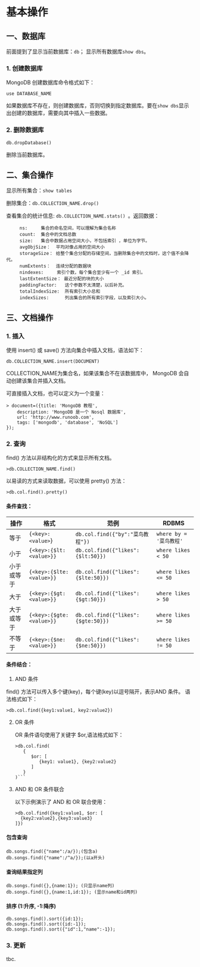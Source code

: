 # 基本操作

## 一、数据库

前面提到了显示当前数据库：`db`； 显示所有数据库`show dbs`。

### 1. 创建数据库

MongoDB 创建数据库命令格式如下：

`use DATABASE_NAME`

如果数据库不存在，则创建数据库，否则切换到指定数据库。要在`show dbs`显示出创建的数据库，需要向其中插入一些数据。

### 2. 删除数据库

`db.dropDatabase()`

删除当前数据库。

## 二、集合操作

显示所有集合：`show tables`

删除集合：`db.COLLECTION_NAME.drop()`

查看集合的统计信息: `db.COLLECTION_NAME.stats() `。返回数据：

```
     ns:     集合的命名空间，可以理解为集合名称
     count:  集合中的文档总数
     size:   集合中数据占用空间大小，不包括索引 ，单位为字节。
     avgObjSize：  平均对像占用的空间大小
     storageSize： 给整个集合分配的存储空间，当删除集合中的文档时，这个值不会降代。
     numExtents：  连续分配的数据块
     nindexes:     索引个数，每个集合至少有一个 _id 索引。
     lastExtentSize： 最近分配的块的大小
     paddingFactor:   这个参数不太清楚，以后补充。
     totalIndexSize:  所有索引大小总和
     indexSizes:      列出集合的所有索引字段，以及索引大小。
```

## 三、文档操作

### 1. 插入

使用 insert() 或 save() 方法向集合中插入文档，语法如下：

`db.COLLECTION_NAME.insert(DOCUMENT)`

COLLECTION_NAME为集合名，如果该集合不在该数据库中， MongoDB 会自动创建该集合并插入文档。

可直接插入文档，也可以定义为一个变量：

```
> document=({title: 'MongoDB 教程',
    description: 'MongoDB 是一个 Nosql 数据库',
    url: 'http://www.runoob.com',
    tags: ['mongodb', 'database', 'NoSQL']
});
```

### 2. 查询

find() 方法以非结构化的方式来显示所有文档。

    >db.COLLECTION_NAME.find()

以易读的方式来读取数据，可以使用 pretty() 方法：

    >db.col.find().pretty()

#### 条件查找：

<table class="reference">
<thead>
<tr>
<th>操作</th>
<th>格式</th>
<th>范例</th>
<th>RDBMS</th>
</tr>
</thead>
<tbody>
<tr>
<td>等于</td>
<td><code>{&lt;key&gt;:&lt;value&gt;</code>}</td>
<td><code>db.col.find({"by":"菜鸟教程"})</code></td>
<td><code>where by = '菜鸟教程'</code></td>
</tr>
<tr>
<td>小于</td>
<td><code>{&lt;key&gt;:{$lt:&lt;value&gt;}}</code></td>
<td><code>db.col.find({"likes":{$lt:50}})</code></td>
<td><code>where likes &lt; 50</code></td>
</tr>
<tr>
<td>小于或等于</td>
<td><code>{&lt;key&gt;:{$lte:&lt;value&gt;}}</code></td>
<td><code>db.col.find({"likes":{$lte:50}})</code></td>
<td><code>where likes &lt;= 50</code></td>
</tr>
<tr>
<td>大于</td>
<td><code>{&lt;key&gt;:{$gt:&lt;value&gt;}}</code></td>
<td><code>db.col.find({"likes":{$gt:50}})</code></td>
<td><code>where likes &gt; 50</code></td>
</tr>
<tr>
<td>大于或等于</td>
<td><code>{&lt;key&gt;:{$gte:&lt;value&gt;}}</code></td>
<td><code>db.col.find({"likes":{$gte:50}})</code></td>
<td><code>where likes &gt;= 50</code></td>
</tr>
<tr>
<td>不等于</td>
<td><code>{&lt;key&gt;:{$ne:&lt;value&gt;}}</code></td>
<td><code>db.col.find({"likes":{$ne:50}})</code></td>
<td><code>where likes != 50</code></td>
</tr>
</tbody>
</table>

#### 条件结合：

1. AND 条件

  find() 方法可以传入多个键(key)，每个键(key)以逗号隔开，表示AND 条件。
  语法格式如下：
  ```
  >db.col.find({key1:value1, key2:value2})
  ```

2. OR 条件

    OR 条件语句使用了关键字 $or,语法格式如下：

    ```shell
    >db.col.find(
       {
          $or: [
    	     {key1: value1}, {key2:value2}
          ]
       }
    )```

3. AND 和 OR 条件联合

    以下示例演示了 AND 和 OR 联合使用：

    ```shell
    >db.col.find({key1:value1, $or: [
      {key2:value2},{key3:value3}
    ]})
    ```

#### 包含查询

    db.songs.find({"name":/a/});(包含a)
    db.songs.find({"name":/^a/});(以a开头)

#### 查询结果指定列

    db.songs.find({},{name:1}); (只显示name列)
    db.songs.find({},{name:1,id:1}); (显示name和id两列)

#### 排序 (1:升序, -1:降序)

    db.songs.find().sort({id:1});
    db.songs.find().sort({id:-1});
    db.songs.find().sort({"id":1,"name":-1});


### 3. 更新

tbc.

<br/>
